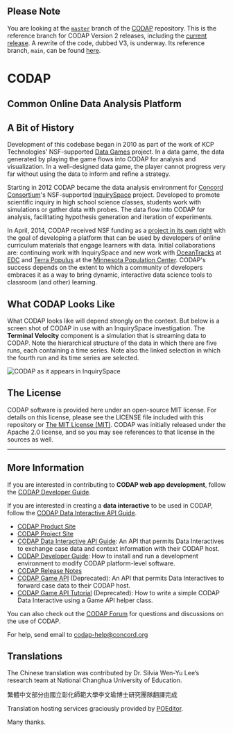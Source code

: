 ## Please Note

You are looking at the
[`master`](https://github.com/concord-consortium/codap/tree/master)
branch of the [CODAP](https://github.com/concord-consortium/codap) repository.
This is the reference branch for CODAP Version 2 releases, including
the [current release](https://codap.concord.org/app).
A rewrite of the code, dubbed V3, is underway. 
Its reference branch, `main`, can be
found [here](https://github.com/concord-consortium/codap/tree/main).

CODAP
=====
Common Online Data Analysis Platform
------------------------------------

## A Bit of History

Development of this codebase began in 2010 as part of the work of KCP Technologies' NSF-supported [Data Games](http://play.ccssgames.com/) project. In a data game, the data generated by playing the game flows into CODAP for analysis and visualization. In a well-designed data game, the player cannot progress very far without using the data to inform and refine a strategy.

Starting in 2012 CODAP became the data analysis environment for [Concord Consortium](https://concord.org/)'s NSF-supported [InquirySpace](http://concord.org/projects/inquiryspace) project. Developed to promote scientific inquiry in high school science classes, students work with simulations or gather data with probes. The data flow into CODAP for analysis, facilitating hypothesis generation and iteration of experiments.

In April, 2014, CODAP received NSF funding as a [project in its own right](https://concord.org/projects/codap) with the goal of developing a platform that can be used by developers of online curriculum materials that engage learners with data. Initial collaborations are: continuing work with InquirySpace and new work with [OceanTracks](http://oceantracks.org) at [EDC](http://www.edc.org) and [Terra Populus](http://www.terrapop.org) at the [Minnesota Population Center](https://www.pop.umn.edu/index.php). CODAP's success depends on the extent to which a community of developers embraces it as a way to bring dynamic, interactive data science tools to classroom (and other) learning.

## What CODAP Looks Like

What CODAP looks like will depend strongly on the context. But below is a screen shot of CODAP in use with an InquirySpace investigation. The **Terminal Velocity** component is a simulation that is streaming data to CODAP. Note the hierarchical structure of the data in which there are five runs, each containing a time series. Note also the linked selection in which the fourth run and its time series are selected.

![CODAP as it appears in InquirySpace](./images/codap_screen.jpg)

## The License

CODAP software is provided here under an open-source MIT license.
For details on this license, please see the LICENSE file included with this repository
or [The MIT License (MIT)](https://opensource.org/licenses/MIT). CODAP was initially released under the Apache 2.0 license, and so you may see references to that license in the sources as well.

---

## More Information
If you are interested in contributing to **CODAP web app development**, follow the [CODAP Developer Guide](https://github.com/concord-consortium/codap/wiki/Developer-Guide).

If you are interested in creating a **data interactive** to be used in CODAP, follow the [CODAP Data Interactive API Guide](https://github.com/concord-consortium/codap/wiki/CODAP-Data-Interactive-API).

* [CODAP Product Site](http://codap.concord.org/)
* [CODAP Project Site](https://concord.org/projects/codap/)
* [CODAP Data Interactive API Guide](https://github.com/concord-consortium/codap/wiki/CODAP-Data-Interactive-API): 
An API that permits Data Interactives to exchange case data and context information with their CODAP host.
* [CODAP Developer Guide](https://github.com/concord-consortium/codap/wiki/Developer-Guide):
How to install and run a development environment to modify CODAP platform-level software.
* [CODAP Release Notes](https://github.com/concord-consortium/codap/wiki/Release-Notes)
* [CODAP Game API](https://github.com/concord-consortium/codap/wiki/CODAP-Game-API) (Deprecated):
An API that permits Data Interactives to forward case data to their CODAP host.
* [CODAP Game API Tutorial](https://github.com/concord-consortium/codap/wiki/CODAP-Game-API-Tutorial) (Deprecated):
How to write a simple CODAP Data Interactive using a Game API helper class.

You can also check out the [CODAP Forum](https://groups.google.com/a/concord.org/forum/#!forum/codap) for questions and discussions on the use of CODAP.

For help, send email to <codap-help@concord.org>

## Translations

The Chinese translation was contributed by Dr. Silvia Wen-Yu Lee’s research team 
at National Changhua University of Education.

繁體中文部分由國立彰化師範大學李文瑜博士研究團隊翻譯完成

Translation hosting services graciously provided by [POEditor](https://poeditor.com).

Many thanks.
